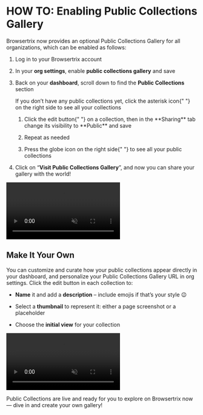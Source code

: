 # HOW TO: Enabling Public Collections Gallery

Browsertrix now provides an optional Public Collections Gallery for all organizations, which can be enabled as follows:

1.  Log in to your Browsertrix account

2.  In your **org settings**, enable **public collections gallery** and save

3.  Back on your **dashboard**, scroll down to find the **Public Collections** section
    
    If you don’t have any public collections yet, click the asterisk icon{" "} on the right side to see all your collections
    
    1.  Click the edit button{" "} on a collection, then in the \*\*Sharing\*\* tab change its visibility to \*\*Public\*\* and save
        
    2.  Repeat as needed
        
    3.  Press the globe icon on the right side{" "} to see all your public collections
        
4.  Click on “**Visit Public Collections Gallery**”, and now you can share your gallery with the world!
    

<video autoplay muted playsinline loop disablepictureinpicture disableremoteplayback className="lazy aspect-\[3024/1886\] w-full rounded-md border border-brand-green/30 bg-white">
    <source data-src="/assets/video/collections-full-walkthrough-av1.mp4" type={'video/mp4; codecs="av01.0.12M.08.0"'} />
</video>

## Make It Your Own

You can customize and curate how your public collections appear directly in your dashboard, and personalize your Public Collections Gallery URL in org settings. Click the edit button in each collection to:

*   **Name** it and add a **description** – include emojis if that’s your style 😉
    
*   Select a **thumbnail** to represent it: either a page screenshot or a placeholder
    
*   Choose the **initial view** for your collection
    

<video autoplay muted playsinline loop disablepictureinpicture disableremoteplayback className="lazy aspect-\[3024/1886\] w-full rounded-md border border-brand-green/30 bg-white">
    <source data-src="/assets/video/collection-editing-av1.mp4" type={'video/mp4; codecs="av01.0.12M.08.0"'} />
</video>

Public Collections are live and ready for you to explore on Browsertrix now — dive in and create your own gallery!
